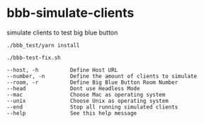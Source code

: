 # bbb-simulate-clients

simulate clients to test big blue button

`./bbb_test/yarn install`


`./bbb-test-fix.sh `
```
--host, -h          Define Host URL
--number, -n        Define the amount of clients to simulate
--room, -r          Define Big Blue Button Room Number
--head              Dont use Headless Mode
--mac               Choose Mac as operating system
--unix              Choose Unix as operating system
--end               Stop all running simulated clients
--help              See this help message
```
